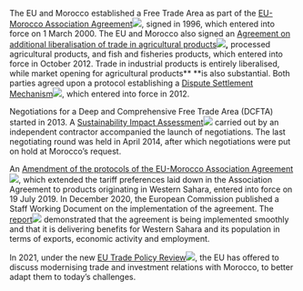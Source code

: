 The EU and Morocco established a Free Trade Area as part of the [EU-Morocco Association Agreement](<https://eur-lex.europa.eu/legal-content/EN/ALL/?uri=CELEX:22000A0318(01)> "Links to an external resource")[![](<https://ec.europa.eu/trade/images/bg-linktype-external.png>)](<https://eur-lex.europa.eu/legal-content/EN/ALL/?uri=CELEX:22000A0318(01)>), signed in 1996, which entered into force on 1 March 2000. The EU and Morocco also signed an [Agreement on additional liberalisation of trade in agricultural products](<https://eur-lex.europa.eu/legal-content/EN/TXT/PDF/?uri=CELEX:22012A0907(01)&from=EN>)[![](<https://ec.europa.eu/trade/images/bg-linktype-document.png>)](<https://eur-lex.europa.eu/legal-content/EN/TXT/PDF/?uri=CELEX:22012A0907(01)&from=EN>)**,** processed agricultural products, and fish and fisheries products, which entered into force in October 2012. Trade in industrial products is entirely liberalised, while market opening for agricultural products** **is also substantial. Both parties agreed upon a protocol establishing a [Dispute Settlement Mechanism](<https://eur-lex.europa.eu/legal-content/EN/TXT/PDF/?uri=CELEX:22011A0705(01)&from=SL>)[![](<https://ec.europa.eu/trade/images/bg-linktype-document.png>)](<https://eur-lex.europa.eu/legal-content/EN/TXT/PDF/?uri=CELEX:22011A0705(01)&from=SL>), which entered into force in 2012.

Negotiations for a Deep and Comprehensive Free Trade Area (DCFTA) started in 2013. A [Sustainability Impact Assessment](<https://trade.ec.europa.eu/doclib/docs/2013/november/tradoc_151926.pdf>)[![](<https://ec.europa.eu/trade/images/bg-linktype-document.png>)](<https://trade.ec.europa.eu/doclib/docs/2013/november/tradoc_151926.pdf>) carried out by an independent contractor accompanied the launch of negotiations. The last negotiating round was held in April 2014, after which negotiations were put on hold at Morocco’s request.

An [Amendment of the protocols of the EU-Morocco Association Agreement](<https://eur-lex.europa.eu/legal-content/EN/TXT/?uri=uriserv:OJ.L_.2019.034.01.0004.01.ENG> "Links to an external resource")[![](<https://ec.europa.eu/trade/images/bg-linktype-external.png>)](<https://eur-lex.europa.eu/legal-content/EN/TXT/?uri=uriserv:OJ.L_.2019.034.01.0004.01.ENG>), which extended the tariff preferences laid down in the Association Agreement to products originating in Western Sahara, entered into force on 19 July 2019. In December 2020, the European Commission published a Staff Working Document on the implementation of the agreement. The [report](<https://ec.europa.eu/taxation_customs/sites/taxation/files/2020-report-benefits-preferential_access.pdf> "Links to an external resource")[![](<https://ec.europa.eu/trade/images/bg-linktype-external.png>)](<https://ec.europa.eu/taxation_customs/sites/taxation/files/2020-report-benefits-preferential_access.pdf>) demonstrated that the agreement is being implemented smoothly and that it is delivering benefits for Western Sahara and its population in terms of exports, economic activity and employment.

In 2021, under the new [EU Trade Policy Review](<https://trade.ec.europa.eu/doclib/docs/2021/february/tradoc_159438.pdf>)[![](<https://ec.europa.eu/trade/images/bg-linktype-document.png>)](<https://trade.ec.europa.eu/doclib/docs/2021/february/tradoc_159438.pdf>), the EU has offered to discuss modernising trade and investment relations with Morocco, to better adapt them to today’s challenges.

